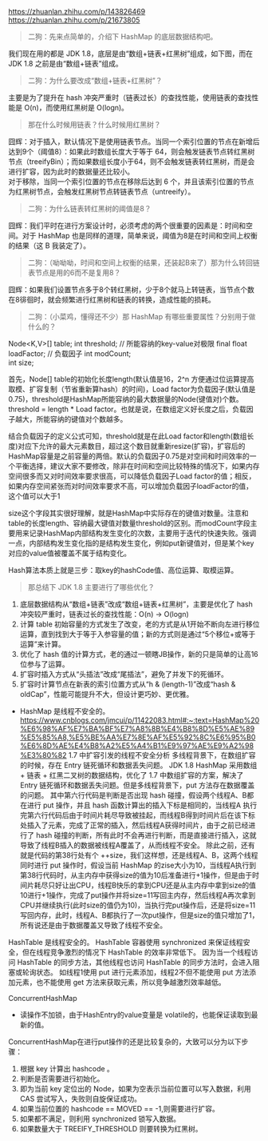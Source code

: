 https://zhuanlan.zhihu.com/p/143826469
https://zhuanlan.zhihu.com/p/21673805

> 二狗：先来点简单的，介绍下 HashMap 的底层数据结构吧。  

我们现在用的都是 JDK 1.8，底层是由“数组+链表+红黑树”组成，如下图，而在 JDK 1.8 之前是由“数组+链表”组成。

>二狗：为什么要改成“数组+链表+红黑树”？

主要是为了提升在 hash 冲突严重时（链表过长）的查找性能，使用链表的查找性能是 O(n)，而使用红黑树是 O(logn)。

> 那在什么时候用链表？什么时候用红黑树？

囧辉：对于插入，默认情况下是使用链表节点。当同一个索引位置的节点在新增后达到9个（阈值8）：如果此时数组长度大于等于 64，则会触发链表节点转红黑树节点（treeifyBin）；而如果数组长度小于64，则不会触发链表转红黑树，而是会进行扩容，因为此时的数据量还比较小。  
对于移除，当同一个索引位置的节点在移除后达到 6 个，并且该索引位置的节点为红黑树节点，会触发红黑树节点转链表节点（untreeify）。

> 二狗：为什么链表转红黑树的阈值是8？

囧辉：我们平时在进行方案设计时，必须考虑的两个很重要的因素是：时间和空间。对于 HashMap 也是同样的道理，简单来说，阈值为8是在时间和空间上权衡的结果（这 B 我装定了）。

> 二狗：（呦呦呦，时间和空间上权衡的结果，还装起B来了）那为什么转回链表节点是用的6而不是复用8？

囧辉：如果我们设置节点多于8个转红黑树，少于8个就马上转链表，当节点个数在8徘徊时，就会频繁进行红黑树和链表的转换，造成性能的损耗。

> 二狗：（小菜鸡，懂得还不少）那 HashMap 有哪些重要属性？分别用于做什么的？

Node<K,V>[] table;
int threshold;             // 所能容纳的key-value对极限
final float loadFactor;    // 负载因子
int modCount;  
int size;

首先，Node[] table的初始化长度length(默认值是16，2^n 方便通过位运算提高取模、扩容复制（节省重新算hash）的时间)，Load factor为负载因子(默认值是0.75)，threshold是HashMap所能容纳的最大数据量的Node(键值对)个数。threshold = length * Load factor。也就是说，在数组定义好长度之后，负载因子越大，所能容纳的键值对个数越多。  

结合负载因子的定义公式可知，threshold就是在此Load factor和length(数组长度)对应下允许的最大元素数目，超过这个数目就重新resize(扩容)，扩容后的HashMap容量是之前容量的两倍。默认的负载因子0.75是对空间和时间效率的一个平衡选择，建议大家不要修改，除非在时间和空间比较特殊的情况下，如果内存空间很多而又对时间效率要求很高，可以降低负载因子Load factor的值；相反，如果内存空间紧张而对时间效率要求不高，可以增加负载因子loadFactor的值，这个值可以大于1

size这个字段其实很好理解，就是HashMap中实际存在的键值对数量。注意和table的长度length、容纳最大键值对数量threshold的区别。而modCount字段主要用来记录HashMap内部结构发生变化的次数，主要用于迭代的快速失败。强调一点，内部结构发生变化指的是结构发生变化，例如put新键值对，但是某个key对应的value值被覆盖不属于结构变化。

Hash算法本质上就是三步：取key的hashCode值、高位运算、取模运算。

> 那总结下 JDK 1.8 主要进行了哪些优化？

1. 底层数据结构从“数组+链表”改成“数组+链表+红黑树”，主要是优化了 hash 冲突较严重时，链表过长的查找性能：O(n) -> O(logn)
2. 计算 table 初始容量的方式发生了改变，老的方式是从1开始不断向左进行移位运算，直到找到大于等于入参容量的值；新的方式则是通过“5个移位+或等于运算”来计算。
3. 优化了 hash 值的计算方式，老的通过一顿瞎JB操作，新的只是简单的让高16位参与了运算。
4. 扩容时插入方式从“头插法”改成“尾插法”，避免了并发下的死循环。
5. 扩容时计算节点在新表的索引位置方式从“h & (length-1)”改成“hash & oldCap”，性能可能提升不大，但设计更巧妙、更优雅。


* HashMap 是线程不安全的。 https://www.cnblogs.com/jmcui/p/11422083.html#:~:text=HashMap%20%E6%98%AF%E7%BA%BF%E7%A8%8B%E4%B8%8D%E5%AE%89%E5%85%A8,%E5%BE%AA%E7%8E%AF%E5%92%8C%E6%95%B0%E6%8D%AE%E4%B8%A2%E5%A4%B1%E9%97%AE%E9%A2%98%E3%80%82
1.7 中扩容引发的线程不安全分析 多线程背景下，在数组扩容的时候，存在 Entry 链死循环和数据丢失问题。
JDK 1.8 HashMap 采用数组 + 链表 + 红黑二叉树的数据结构，优化了 1.7 中数组扩容的方案，解决了 Entry 链死循环和数据丢失问题。但是多线程背景下，put 方法存在数据覆盖的问题。 
其中第六行代码是判断是否出现 hash 碰撞，假设两个线程A、B都在进行 put 操作，并且 hash 函数计算出的插入下标是相同的，当线程A 执行完第六行代码后由于时间片耗尽导致被挂起，而线程B得到时间片后在该下标处插入了元素，完成了正常的插入，然后线程A获得时间片，由于之前已经进行了 hash 碰撞的判断，所有此时不会再进行判断，而是直接进行插入，这就导致了线程B插入的数据被线程A覆盖了，从而线程不安全。
除此之前，还有就是代码的第38行处有个 ++size，我们这样想，还是线程A、B，这两个线程同时进行 put 操作时，假设当前 HashMap 的zise大小为10，当线程A执行到第38行代码时，从主内存中获得size的值为10后准备进行+1操作，但是由于时间片耗尽只好让出CPU，线程B快乐的拿到CPU还是从主内存中拿到size的值10进行+1操作，完成了put操作并将size=11写回主内存，然后线程A再次拿到CPU并继续执行(此时size的值仍为10)，当执行完put操作后，还是将size=11写回内存，此时，线程A、B都执行了一次put操作，但是size的值只增加了1，所有说还是由于数据覆盖又导致了线程不安全。

HashTable 是线程安全的。
HashTable 容器使用 synchronized 来保证线程安全，但在线程竞争激烈的情况下 HashTable 的效率非常低下。
因为当一个线程访问 HashTable 的同步方法，其他线程也访问 HashTable 的同步方法时，会进入阻塞或轮询状态。
如线程1使用 put 进行元素添加，线程2不但不能使用 put 方法添加元素，也不能使用 get 方法来获取元素，所以竞争越激烈效率越低。

ConcurrentHashMap
* 读操作不加锁，由于HashEntry的value变量是 volatile的，也能保证读取到最新的值。

ConcurrentHashMap在进行put操作的还是比较复杂的，大致可以分为以下步骤：
1. 根据 key 计算出 hashcode 。
2. 判断是否需要进行初始化。
3. 即为当前 key 定位出的 Node，如果为空表示当前位置可以写入数据，利用 CAS 尝试写入，失败则自旋保证成功。
4. 如果当前位置的 hashcode == MOVED == -1,则需要进行扩容。
5. 如果都不满足，则利用 synchronized 锁写入数据。
6. 如果数量大于 TREEIFY_THRESHOLD 则要转换为红黑树。






